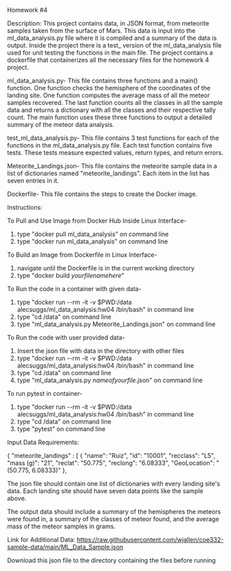 Homework #4

Description:
This project contains data, in JSON format, from meteorite
samples taken from the surface of Mars. This data is input
into the ml_data_analysis.py file where it is compiled and
a summary of the data is output. Inside the project there
is a test_ version of the ml_data_analysis file used for 
unit testing the functions in the main file. The project
contains a dockerfile that containerizes all the necessary
files for the homework 4 project.

ml_data_analysis.py-
This file contains three functions and a main() function.
One function checks the hemisphere of the coordinates of
the landing site. One function computes the average mass
of all the meteor samples recovered. The last function
counts all the classes in all the sample data and returns
a dictionary with all the classes and their respective 
tally count. The main function uses these three functions
to output a detailed summary of the meteor data analysis.

test_ml_data_analysis.py-
This file contains 3 test functions for each of the functions
in the ml_data_analysis.py file. Each test function contains 
five tests. These tests measure expected values, return types,
and return errors.

Meteorite_Landings.json-
This file contains the meteorite sample data in a list of
dictionaries named "meteorite_landings". Each item in the list
has seven entries in it.

Dockerfile-
This file contains the steps to create the Docker image.

Instructions:

To Pull and Use Image from Docker Hub Inside Linux Interface-
1. type "docker pull ml_data_analysis" on command line
2. type "docker run ml_data_analysis" on command line

To Build an Image from Dockerfile in Linux Interface-
1. navigate until the Dockerfile is in the current working directory
2. type "docker build *yourfilenamehere*"

To Run the code in a container with given data-
1. type "docker run --rm -it -v $PWD:/data alecsuggs/ml_data_analysis:hw04 /bin/bash"
in command line
2. type "cd /data" on command line
3. type "ml_data_analysis.py Meteorite_Landings.json" on command line

To Run the code with user provided data-
1. Insert the json file with data in the directory with other files 
2. type "docker run --rm -it -v $PWD:/data alecsuggs/ml_data_analysis:hw04 /bin/bash"
in command line
3. type "cd /data" on command line
4. type "ml_data_analysis.py *nameofyourfile*.json" on command line

To run pytest in container-
1. type "docker run --rm -it -v $PWD:/data alecsuggs/ml_data_analysis:hw04 /bin/bash"
in command line
2. type "cd /data" on command line
3. type "pytest" on command line

Input Data Requirements:

{
  "meteorite_landings" : [
    {
      "name": "Ruiz",
      "id": "10001",
      "recclass": "L5",
      "mass (g)": "21",
      "reclat": "50.775",
      "reclong": "6.08333",
      "GeoLocation": "(50.775, 6.08333)"
    },

The json file should contain one list of dictionaries
with every landing site's data. Each landing site 
should have seven data points like the sample above.

The output data should include a summary of the hemispheres
the meteors were found in, a summary of the classes of meteor
found, and the average mass of the meteor samples in
grams.

Link for Additional Data:
https://raw.githubusercontent.com/wjallen/coe332-sample-data/main/ML_Data_Sample.json

Download this json file to the directory containing the files
before running